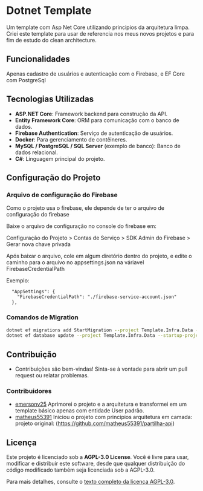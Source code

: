 # Dotnet Template

Um template com Asp Net Core utilizando principios da arquitetura limpa. 
Criei este template para usar de referencia nos meus novos projetos e para fim de estudo do clean architecture.

## Funcionalidades

Apenas cadastro de usuários e autenticação com o Firebase, e EF Core com PostgreSql

## Tecnologias Utilizadas

- **ASP.NET Core**: Framework backend para construção da API.
- **Entity Framework Core**: ORM para comunicação com o banco de dados.
- **Firebase Authentication**: Serviço de autenticação de usuários.
- **Docker**: Para gerenciamento de contêineres.
- **MySQL / PostgreSQL / SQL Server** (exemplo de banco): Banco de dados relacional.
- **C#**: Linguagem principal do projeto.

## Configuração do Projeto

### Arquivo de configuração do Firebase
Como o projeto usa o firebase, ele depende de ter o arquivo de configuração do firebase

Baixe o arquivo de configuração no console do firebase em:

Configuração do Projeto > Contas de Serviço > SDK Admin do Firebase > Gerar nova chave privada

Após baixar o arquivo, cole em algum diretório dentro do projeto, e edite o caminho para o arquivo no appsettings.json na váriavel FirebaseCredentialPath

Exemplo:
```
  "AppSettings": {
    "FirebaseCredentialPath": "./firebase-service-account.json"
  },
```

### Comandos de Migration

```bash
dotnet ef migrations add StartMigration --project Template.Infra.Data --startup-project Template.Api
dotnet ef database update --project Template.Infra.Data --startup-project Template.Api
```

## Contribuição

- Contribuições são bem-vindas! Sinta-se à vontade para abrir um pull request ou relatar problemas.

### Contribuidores

- [emersonv25](https://github.com/emersonv25) Aprimorei o projeto e a arquitetura e transformei em um template básico apenas com entidade User padrão.
- [matheus55391](https://github.com/matheus55391) Iniciou o projeto com principios arquitetura em camada: projeto original: (https://github.com/matheus55391/partilha-api)


## Licença

Este projeto é licenciado sob a **AGPL-3.0 License**. Você é livre para usar, modificar e distribuir este software, desde que qualquer distribuição do código modificado também seja licenciada sob a AGPL-3.0.

Para mais detalhes, consulte o [texto completo da licença AGPL-3.0](https://www.gnu.org/licenses/agpl-3.0.html).
